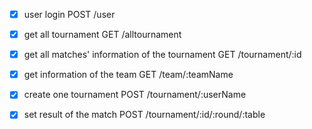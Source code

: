 - [x] user login    POST /user

- [x] get all tournament    GET /alltournament     

- [x] get all matches' information of the tournament    GET /tournament/:id

- [x] get information of the team    GET /team/:teamName

- [x] create one tournament    POST /tournament/:userName

- [x] set result of the match    POST /tournament/:id/:round/:table
